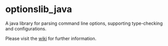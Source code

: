 # optionslib_java
A java library for parsing command line options, supporting type-checking and configurations.

Please visit the <a href="https://github.com/dkrajzew/optionslib_java/wiki/">wiki</a> for further information.
